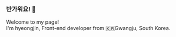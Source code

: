 ### 반가워요! 🥰

Welcome to my page!
<br />
I'm hyeongjin, Front-end developer from 🇰🇷Gwangju, South Korea.

